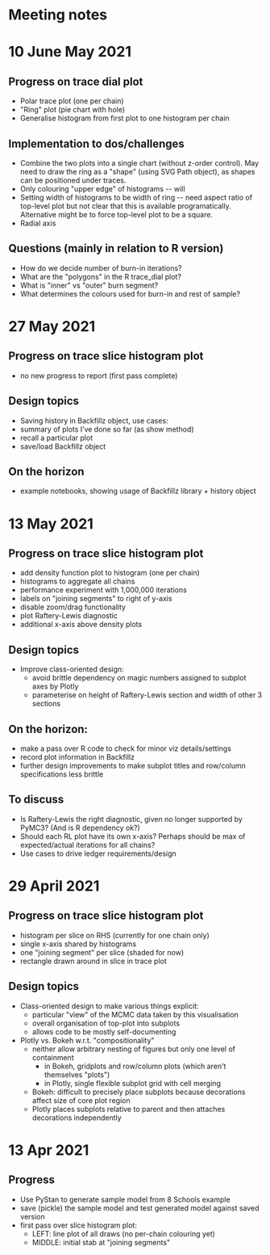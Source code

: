 # Meeting notes

# 10 June May 2021

## Progress on trace dial plot

- Polar trace plot (one per chain)
- "Ring" plot (pie chart with hole)
- Generalise histogram from first plot to one histogram per chain  

## Implementation to dos/challenges

- Combine the two plots into a single chart (without z-order control). May need to draw the 
  ring as a "shape" (using SVG Path object), as shapes can be positioned under traces.
- Only colouring "upper edge" of histograms -- will
- Setting width of histograms to be width of ring -- need aspect ratio of top-level plot but not clear
  that this is available programatically. Alternative might be to force top-level plot to be a square.
- Radial axis

## Questions (mainly in relation to R version)
- How do we decide number of burn-in iterations?
- What are the "polygons" in the R trace_dial plot?
- What is "inner" vs "outer" burn segment?
- What determines the colours used for burn-in and rest of sample?

# 27 May 2021

## Progress on trace slice histogram plot
- no new progress to report (first pass complete)

## Design topics
- Saving history in Backfillz object, use cases:
 - summary of plots I’ve done so far (as show method)
 - recall a particular plot
 - save/load Backfillz object

## On the horizon
- example notebooks, showing usage of Backfillz library + history object 

# 13 May 2021

## Progress on trace slice histogram plot
- add density function plot to histogram (one per chain) 
- histograms to aggregate all chains
- performance experiment with 1,000,000 iterations
- labels on "joining segments" to right of y-axis
- disable zoom/drag functionality
- plot Raftery-Lewis diagnostic
- additional x-axis above density plots

## Design topics
- Improve class-oriented design:
  - avoid brittle dependency on magic numbers assigned to subplot axes by Plotly
  - parameterise on height of Raftery-Lewis section and width of other 3 sections

## On the horizon:
- make a pass over R code to check for minor viz details/settings
- record plot information in Backfillz
- further design improvements to make subplot titles and row/column specifications less brittle

## To discuss
- Is Raftery-Lewis the right diagnostic, given no longer supported by PyMC3? (And is R dependency ok?)
- Should each RL plot have its own x-axis? Perhaps should be max of expected/actual iterations for all chains?
- Use cases to drive ledger requirements/design 

# 29 April 2021

## Progress on trace slice histogram plot
- histogram per slice on RHS (currently for one chain only)
- single x-axis shared by histograms
- one "joining segment" per slice (shaded for now)
- rectangle drawn around in slice in trace plot

## Design topics
- Class-oriented design to make various things explicit:
  - particular "view" of the MCMC data taken by this visualisation
  - overall organisation of top-plot into subplots
  - allows code to be mostly self-documenting
- Plotly vs. Bokeh w.r.t. "compositionality"
  - neither allow arbitrary nesting of figures but only one level of containment
    - in Bokeh, gridplots and row/column plots (which aren't themselves "plots")
    - in Plotly, single flexible subplot grid with cell merging
  - Bokeh: difficult to precisely place subplots because decorations affect size of core plot region
  - Plotly places subplots relative to parent and then attaches decorations independently 

# 13 Apr 2021

## Progress
- Use PyStan to generate sample model from 8 Schools example
- save (pickle) the sample model and test generated model against saved version
- first pass over slice histogram plot:
  - LEFT: line plot of all draws (no per-chain colouring yet)
  - MIDDLE: initial stab at "joining segments"

